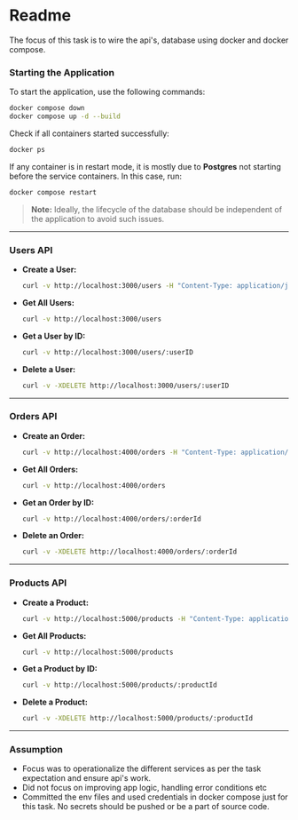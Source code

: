 # Readme

The focus of this task is to wire the api's, database using docker and docker compose.

### Starting the Application

To start the application, use the following commands:

```bash
docker compose down
docker compose up -d --build
```

Check if all containers started successfully:

```bash
docker ps
```

If any container is in restart mode, it is mostly due to **Postgres** not starting before the service containers. In this case, run:

```bash
docker compose restart
```

> **Note:** Ideally, the lifecycle of the database should be independent of the application to avoid such issues.

---

### Users API

- **Create a User:**

  ```bash
  curl -v http://localhost:3000/users -H "Content-Type: application/json" -d '{ "firstName": "Doe", "lastName": "Doe"}'
  ```

- **Get All Users:**

  ```bash
  curl -v http://localhost:3000/users
  ```

- **Get a User by ID:**

  ```bash
  curl -v http://localhost:3000/users/:userID
  ```

- **Delete a User:**

  ```bash
  curl -v -XDELETE http://localhost:3000/users/:userID
  ```

---

### Orders API

- **Create an Order:**

  ```bash
  curl -v http://localhost:4000/orders -H "Content-Type: application/json" -d '{ "isCancelled": false}'
  ```

- **Get All Orders:**

  ```bash
  curl -v http://localhost:4000/orders
  ```

- **Get an Order by ID:**

  ```bash
  curl -v http://localhost:4000/orders/:orderId
  ```

- **Delete an Order:**

  ```bash
  curl -v -XDELETE http://localhost:4000/orders/:orderId
  ```

---

### Products API

- **Create a Product:**

  ```bash
  curl -v http://localhost:5000/products -H "Content-Type: application/json" -d '{ "productName": "Doe", "quantity": 10}'
  ```

- **Get All Products:**

  ```bash
  curl -v http://localhost:5000/products
  ```

- **Get a Product by ID:**

  ```bash
  curl -v http://localhost:5000/products/:productId
  ```

- **Delete a Product:**

  ```bash
  curl -v -XDELETE http://localhost:5000/products/:productId
  ```

---

### **Assumption**

- Focus was to operationalize the different services as per the task expectation and ensure api's work.
- Did not focus on improving app logic, handling error conditions etc
- Committed the env files and used credentials in docker compose just for this task. No secrets should be pushed or be a part of source code.
